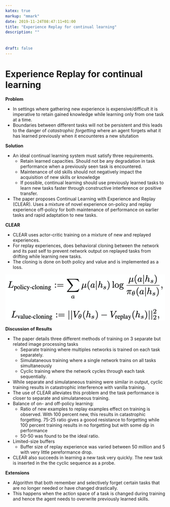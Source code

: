 ```yaml
---
katex: true
markup: "mmark"
date: 2019-11-24T08:47:11+01:00
title: "Experience Replay for continual learning"
description: "" 


draft: false
---
```


# Experience Replay for continual learning

**Problem**

* In settings where gathering new experience is expensive/difficult it is imperative to retain gained knowledge while learning only from one task at a time. 
* Boundaries between different tasks will not be persistent and this leads to the danger of *catastrophic forgetting* where an agent forgets what it has learned previously when it encounteres a new situtation


**Solution**

* An ideal continual learning system must satisfy three requirements.
  * Retain learned capacities. Should not be any degradation in task performance when a previously seen task is encountered.
  * Maintenance of old skills should not negatively impact the acquisition of new skills or knowledge
  * If possible, continual learning should use previously learned tasks to learn new tasks faster through constructive interference or positive transfer.
* The paper proposes Continual Learning with Experience and Replay (CLEAR). Uses a mixture of novel experience on-policy and replay experience off-policy for both maintenance of performance on earlier tasks and rapid adaptation to new tasks.

**CLEAR**

* CLEAR uses actor-critic training on a mixture of new and replayed experiences.
* For replay experiences, does behavioral cloning between the network and its past self to prevent network output on replayed tasks from drifting while learning new tasks.
* The cloning is done on both policy and value and is implemented as a loss.

![e18afcdb.png](/attachments/e18afcdb.png)


**Discussion of Results**

* The paper details three different methods of training on 3 separate but related image processing tasks
  * Separate training where multiples networks is trained on each task separately.
  * Simulataneous training where a single network trains on all tasks simultaneously
  * Cyclic training where the network cycles through each task sequentially.
* While separate and simulataneous training were similar in output, cyclic training results in catastrophic interference with vanilla training. 
* The use of CLEAR alleviates this problem and the task performance is closer to separate and simulataneous training.
* Balance of on- and off-policy learning:
  * Ratio of new examples to replay examples effect on training is observed. With 100 percent new, this results in catastrophic forgetting. 75-25 ratio gives a goood resistance to forgetting while 100 percent training results in no forgetting but with some dip in performance
  * 50-50 was found to be the ideal ratio.
* Limited-size buffers
  * Buffer size of replay experience was varied between 50 million and 5 with very little pereformance drop.
* CLEAR also succeeds in learning a new task very quickly. The new task is inserted in the the cyclic sequence as a probe.

**Extensions**

* Algorithm that both remember and selectively forget certain tasks that are no longer needed or have changed drastically.
* This happens when the action space of a task is changed during training and hence the agent needs to overwrite previously learned skills.

